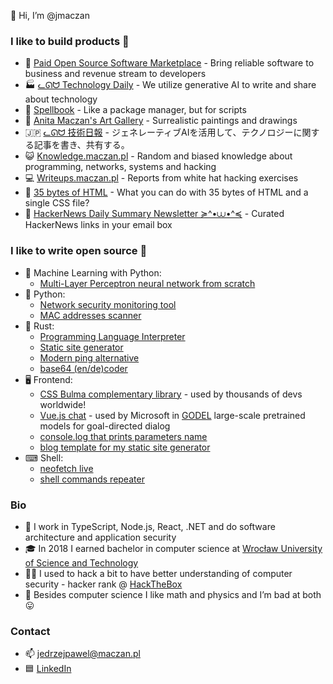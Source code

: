 👋 Hi, I’m @jmaczan
### I like to build products 🔬  
  - 🌱 [Paid Open Source Software Marketplace](https://poss.market) - Bring reliable software to business and revenue stream to developers
  - 🏭 [ᓚᘏᗢ Technology Daily](https://bibop.app) - We utilize generative AI to write and share about technology
  - 🧙 [Spellbook](https://spellbook.maczan.pl) - Like a package manager, but for scripts
  - 🎨 [Anita Maczan's Art Gallery](https://anitamaczan.pl) - Surrealistic paintings and drawings
  - 🇯🇵 [ᓚᘏᗢ 技術日報](https://aliquis.io/) - ジェネレーティブAIを活用して、テクノロジーに関する記事を書き、共有する。
  - 😺 [Knowledge.maczan.pl](https://knowledge.maczan.pl) - Random and biased knowledge about programming, networks, systems and hacking
  - 💻 [Writeups.maczan.pl](https://writeups.maczan.pl) - Reports from white hat hacking exercises
  - 🧩 [35 bytes of HTML](https://35bytes.maczan.pl) - What you can do with 35 bytes of HTML and a single CSS file?
  - 📰 [HackerNews Daily Summary Newsletter ≽^•⩊•^≼](https://mailchi.mp/8e5a0abfd6be/h59zy01kio) - Curated HackerNews links in your email box

### I like to write open source 💽
  - 🤗 Machine Learning with Python:
    - [Multi-Layer Perceptron neural network from scratch](https://github.com/jmaczan/mlp-classifier)
  - 🐍 Python:
    - [Network security monitoring tool](https://github.com/jmaczan/ktotu)
    - [MAC addresses scanner](https://github.com/jmaczan/mac-addresses-scanner)
  - 🦀 Rust:
    - [Programming Language Interpreter](https://github.com/jmaczan/0x6b73746b)
    - [Static site generator](https://github.com/jmaczan/xiexie)
    - [Modern ping alternative](https://github.com/jmaczan/pff)
    - [base64 (en/de)coder](https://github.com/jmaczan/rsb64)
  - 🖥 Frontend:
    - [CSS Bulma complementary library](https://github.com/jmaczan/bulma-helpers) - used by thousands of devs worldwide!
    - [Vue.js chat](https://github.com/jmaczan/basic-vue-chat) - used by Microsoft in [GODEL](https://github.com/microsoft/GODEL) large-scale pretrained models for goal-directed dialog
    - [console.log that prints parameters name](https://github.com/jmaczan/funkcja)
    - [blog template for my static site generator](https://github.com/jmaczan/xiexie-blog-template)
  - ⌨ Shell:
    - [neofetch live](https://github.com/jmaczan/neofetchlive)
    - [shell commands repeater](https://github.com/jmaczan/repeat-sh)

### Bio 
- 🔨 I work in TypeScript, Node.js, React, .NET and do software architecture and application security
- 🎓 In 2018 I earned bachelor in computer science at [Wrocław University of Science and Technology](https://pwr.edu.pl/en)
- 🧑‍💻 I used to hack a bit to have better understanding of computer security - hacker rank @ [HackTheBox](https://app.hackthebox.com/users/802806)
- 👀 Besides computer science I like math and physics and I’m bad at both 😛

### Contact
- 📫 jedrzejpawel@maczan.pl
- 🟦 [LinkedIn](https://www.linkedin.com/in/j%C4%99drzej-maczan/)
